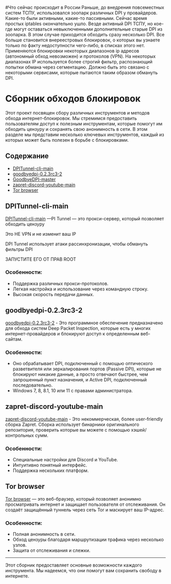 #Что сейчас происходит в России
Раньше, до внедрения повсеместных систем ТСПУ, использовался зоопарк различных DPI у провайдеров. Какие-то были активными, какие-то пассивными. Сейчас время простых iptables окончательно ушло. Везде активный DPI ТСПУ, но кое-где могут оставаться невыключенными дополнительные старые DPI из зоопарка. В этом случае приходится обходить сразу несколько DPI. Все больше становится внереестровых блокировок, о которых вы узнаете только по факту недоступности чего-либо, в списках этого нет. Применяются блокировки некоторых диапазонов ip адресов (автономный обход невозможен) и протоколов (VPN). На некоторых диапазонах IP используется более строгий фильтр, распознающий попытки обмана через сегментацию. Должно быть это связано с некоторыми сервисами, которые пытаются таким образом обмануть DPI.

# Сборник обходов блокировок

Этот проект посвящен сбору различных инструментов и методов обхода интернет-блокировок. Мы стремимся предоставить пользователям доступ к полезным инструментам, которые помогут им обходить цензуру и сохранять свою анонимность в сети. В этом разделе мы представим несколько ключевых инструментов, каждый из которых может быть полезен в борьбе с блокировками.

## Содержание

- [DPITunnel-cli-main](#dpitunnel-cli-main)
- [goodbyedpi-0.2.3rc3-2](#goodbyedpi-023rc3-2)
- [GoodbyeDPI-master](#goodbyedpi-master)
- [zapret-discord-youtube-main](#zapret-discord-youtube-main)
- [Tor browser](#tor-browser)

## DPITunnel-cli-main

[DPITunnel-cli-main](https://github.com/nomoresat/DPITunnel-cli) —PI Tunnel — это прокси-сервер, который позволяет обходить цензуру

Это НЕ VPN и не изменит ваш IP

DPI Tunnel использует атаки рассинхронизации, чтобы обмануть фильтры DPI

ЗАПУСТИТЕ ЕГО ОТ ПРАВ ROOT
### Особенности:

- Поддержка различных прокси-протоколов.
- Легкая настройка и использование через командную строку.
- Высокая скорость передачи данных.

## goodbyedpi-0.2.3rc3-2

[goodbyedpi-0.2.3rc3-2]([https://github.com/имя-репозитория/goodbyedpi-0.2.3rc3-2](https://github.com/ValdikSS/GoodbyeDPI)) - Это программное обеспечение предназначено для обхода систем Deep Packet Inspection, которые есть у многих интернет-провайдеров и блокируют доступ к определенным веб-сайтам.
### Особенности:

- Оно обрабатывает DPI, подключенный с помощью оптического разветвителя или зеркалирования портов (Passive DPI), которые не блокируют никакие данные, а просто отвечают быстрее, чем запрошенный пункт назначения, и Active DPI, подключенный последовательно.
- Windows 7, 8, 8.1, 10 или 11 с правами администратора.

## zapret-discord-youtube-main

[zapret-discord-youtube-main]() - Это некоммерческая, более user-friendly сборка Zapret. Сборка использует бинарники оригинального репозитория, проверить которые вы можете с помощью хэшей/контрольных сумм.

### Особенности:

- Специальные настройки для Discord и YouTube.
- Интуитивно понятный интерфейс.
- Поддержка нескольких платформ.

## Tor browser

[Tor browser](https://www.torproject.org/) — это веб-браузер, который позволяет анонимно просматривать интернет и защищает пользователя от отслеживания. Он создаёт защищённый туннель через сеть Tor и маскирует ваш IP-адрес.

### Особенности:

- Полная анонимность в сети.
- Обход цензуры благодаря маршрутизации трафика через несколько узлов.
- Защита от отслеживания и слежки.

---

Этот сборник предоставляет основные возможности каждого инструмента. Мы надеемся, что они помогут вам сохранить свободу в интернете. 

